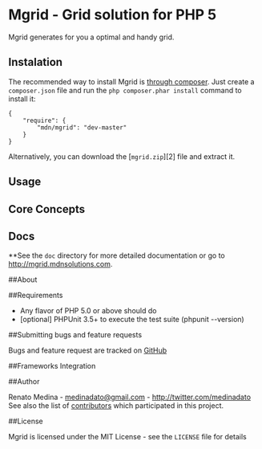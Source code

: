 # Mgrid - Grid solution for PHP 5

Mgrid generates for you a optimal and handy grid.

## Instalation

The recommended way to install Mgrid is [through
composer](http://getcomposer.org). Just create a `composer.json` file and
run the `php composer.phar install` command to install it:

    {
        "require": {
            "mdn/mgrid": "dev-master"
        }
    }

Alternatively, you can download the [`mgrid.zip`][2] file and extract it.

## Usage


## Core Concepts


## Docs

**See the `doc` directory for more detailed documentation or go to http://mgrid.mdnsolutions.com.



##About


##Requirements

- Any flavor of PHP 5.0 or above should do
- [optional] PHPUnit 3.5+ to execute the test suite (phpunit --version)

##Submitting bugs and feature requests

Bugs and feature request are tracked on [GitHub](http://mgrid.mdnsolutions.com/issues)

##Frameworks Integration

##Author

Renato Medina - <medinadato@gmail.com> - <http://twitter.com/medinadato><br />
See also the list of [contributors](https://github.com/medinadato/mgrid/contributors) which participated in this project.

##License

Mgrid is licensed under the MIT License - see the `LICENSE` file for details


